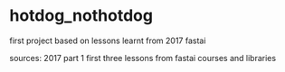 # hotdog_nothotdog
first project based on lessons learnt from 2017 fastai

sources: 2017 part 1 first three lessons from fastai courses and libraries
